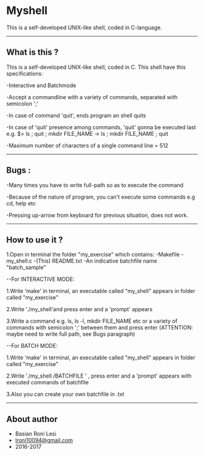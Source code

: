 # Myshell
This is a self-developed UNIX-like shell, coded in C-language.

--------------
What is this ?
--------------

This is a self-developed UNIX-like shell, coded in C. This shell have this specifications:

-Interactive and Batchmode

-Accept a commandline with a variety of commands, separated with semicolon ';'

-In case of command 'quit', ends program an shell quits

-In case of 'quit' presence among commands, 'quit' gonna be executed last
e.g. $> ls ; quit ; mkdir FILE_NAME -> ls ; mkdir FILE_NAME ; quit

-Maximum number of characters of a single command line = 512

------
Bugs :
------

-Many times you have to write full-path so as to execute the command

-Because of the nature of program, you can't execute some commands 
e.g cd, help etc

-Pressing up-arrow from keyboard for previous situation,
does not work.

---------------
How to use it ?
---------------

1.Open in terminal the folder "my_exercise" which contains:
-Makefile
-my_shell.c
-(This) README.txt
-An indicative batchfile name "batch_sample"

--For INTERACTIVE MODE:

1.Write 'make' in terminal, an executable called "my_shell" appears in folder called "my_exercise"

2.Write './my_shell'and press enter and a 'prompt' appears

3.Write a command e.g. ls, ls -l, mkdir FILE_NAME etc
or a variety of commands with semicolon ';' 
between them and press enter (ATTENTION: maybe need to write full path, see Bugs paragraph)

--For BATCH MODE:

1.Write 'make' in terminal, an executable called "my_shell" appears in folder called "my_exercise"

2.Write './my_shell /BATCHFILE ' , press enter and a 'prompt' appears with executed commands of batchfile

3.Also you can create your own batchfile in .txt 

------------
About author
------------
- Basian Roni Lesi
- lroni10094@gmail.com
- 2016-2017
